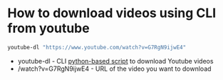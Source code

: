 # How to download videos using CLI from youtube

```bash
youtube-dl "https://www.youtube.com/watch?v=G7RgN9ijwE4"
```

- youtube-dl - CLI [python-based script](https://github.com/ytdl-org/youtube-dl/blob/master/README.md#readme) to download Youtube videos
- /watch?v=G7RgN9ijwE4 - URL of the video you want to download
